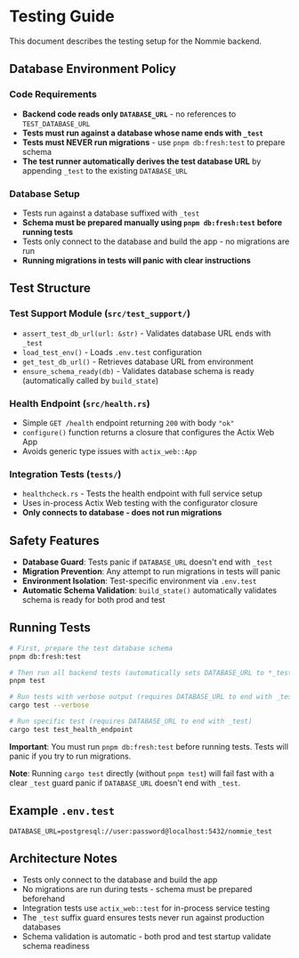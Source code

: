 # Testing Guide

This document describes the testing setup for the Nommie backend.

## Database Environment Policy

### Code Requirements
- **Backend code reads only `DATABASE_URL`** - no references to `TEST_DATABASE_URL`
- **Tests must run against a database whose name ends with `_test`**
- **Tests must NEVER run migrations** - use `pnpm db:fresh:test` to prepare schema
- **The test runner automatically derives the test database URL** by appending `_test` to the existing `DATABASE_URL`

### Database Setup
- Tests run against a database suffixed with `_test`
- **Schema must be prepared manually using `pnpm db:fresh:test` before running tests**
- Tests only connect to the database and build the app - no migrations are run
- **Running migrations in tests will panic with clear instructions**

## Test Structure

### Test Support Module (`src/test_support/`)
- `assert_test_db_url(url: &str)` - Validates database URL ends with `_test`
- `load_test_env()` - Loads `.env.test` configuration
- `get_test_db_url()` - Retrieves database URL from environment
- `ensure_schema_ready(db)` - Validates database schema is ready (automatically called by `build_state`)

### Health Endpoint (`src/health.rs`)
- Simple `GET /health` endpoint returning `200` with body `"ok"`
- `configure()` function returns a closure that configures the Actix Web App
- Avoids generic type issues with `actix_web::App`

### Integration Tests (`tests/`)
- `healthcheck.rs` - Tests the health endpoint with full service setup
- Uses in-process Actix Web testing with the configurator closure
- **Only connects to database - does not run migrations**

## Safety Features

- **Database Guard**: Tests panic if `DATABASE_URL` doesn't end with `_test`
- **Migration Prevention**: Any attempt to run migrations in tests will panic
- **Environment Isolation**: Test-specific environment via `.env.test`
- **Automatic Schema Validation**: `build_state()` automatically validates schema is ready for both prod and test

## Running Tests

```bash
# First, prepare the test database schema
pnpm db:fresh:test

# Then run all backend tests (automatically sets DATABASE_URL to *_test)
pnpm test

# Run tests with verbose output (requires DATABASE_URL to end with _test)
cargo test --verbose

# Run specific test (requires DATABASE_URL to end with _test)
cargo test test_health_endpoint
```

**Important**: You must run `pnpm db:fresh:test` before running tests. Tests will panic if you try to run migrations.

**Note**: Running `cargo test` directly (without `pnpm test`) will fail fast with a clear `_test` guard panic if `DATABASE_URL` doesn't end with `_test`.

## Example `.env.test`

```env
DATABASE_URL=postgresql://user:password@localhost:5432/nommie_test
```

## Architecture Notes

- Tests only connect to the database and build the app
- No migrations are run during tests - schema must be prepared beforehand
- Integration tests use `actix_web::test` for in-process service testing
- The `_test` suffix guard ensures tests never run against production databases
- Schema validation is automatic - both prod and test startup validate schema readiness